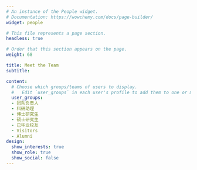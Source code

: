 ```yaml
---
# An instance of the People widget.
# Documentation: https://wowchemy.com/docs/page-builder/
widget: people

# This file represents a page section.
headless: true

# Order that this section appears on the page.
weight: 68

title: Meet the Team
subtitle:

content:
  # Choose which groups/teams of users to display.
  #   Edit `user_groups` in each user's profile to add them to one or more of these groups.
  user_groups:
  - 团队负责人
  - 科研助理
  - 博士研究生
  - 硕士研究生
  - 已毕业校友
  - Visitors
  - Alumni
design:
  show_interests: true
  show_role: true
  show_social: false
---
```

